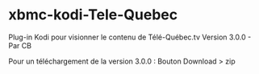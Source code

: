 # xbmc-kodi-Tele-Quebec
Plug-in Kodi pour visionner le contenu de Télé-Québec.tv
Version 3.0.0 - Par CB

Pour un téléchargement de la version 3.0.0 : Bouton Download > zip
